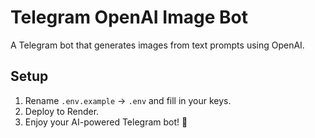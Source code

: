 # Telegram OpenAI Image Bot

A Telegram bot that generates images from text prompts using OpenAI.

## Setup
1. Rename `.env.example` → `.env` and fill in your keys.
2. Deploy to Render.
3. Enjoy your AI-powered Telegram bot! 🚀

